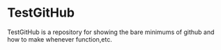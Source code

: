 # TestGitHub



TestGitHub is a repository for showing the bare minimums of github and how to make whenever function,etc.
